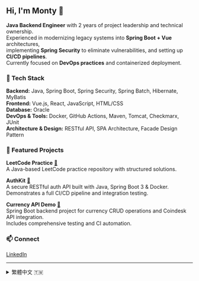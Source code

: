 ## Hi, I'm Monty 👋

**Java Backend Engineer** with 2 years of project leadership and technical ownership.  
Experienced in modernizing legacy systems into **Spring Boot + Vue** architectures,  
implementing **Spring Security** to eliminate vulnerabilities, and setting up **CI/CD pipelines**.  
Currently focused on **DevOps practices** and containerized deployment.

### 🔧 Tech Stack

**Backend:** Java, Spring Boot, Spring Security, Spring Batch, Hibernate, MyBatis  
**Frontend:** Vue.js, React, JavaScript, HTML/CSS  
**Database:** Oracle  
**DevOps & Tools:** Docker, GitHub Actions, Maven, Tomcat, Checkmarx, JUnit  
**Architecture & Design:** RESTful API, SPA Architecture, Facade Design Pattern  

### 📌 Featured Projects

**LeetCode Practice**  [🔗](https://github.com/montytsai/leetcode-practice/blob/main/README.md)  
A Java-based LeetCode practice repository with structured solutions.  

**AuthKit**  [🔗](https://github.com/montytsai/auth-kit/blob/main/README.md)  
A secure RESTful auth API built with Java, Spring Boot 3 & Docker.  
Demonstrates a full CI/CD pipeline and integration testing.  

**Currency API Demo**  [🔗](https://github.com/montytsai/currency-api-demo/blob/main/README.md)  
Spring Boot backend project for currency CRUD operations and Coindesk API integration.  
Includes comprehensive testing and CI automation.  

### 📫 Connect

[LinkedIn](https://www.linkedin.com/in/montytsai)  

---

<details>
<summary>繁體中文 🇹🇼</summary>

## 你好，我是 Monty 👋

**Java 後端工程師**，具 2 年專案主導與技術領導經驗。  
擅長將老舊系統升級為 **Spring Boot + Vue** 現代化架構，  
獨立導入 **Spring Security** 以消除專案中高風險漏洞，並建立團隊開發規範與 Code Review 流程。  
近期專注於 **DevOps 實踐** 與容器化部署。

### 技術棧

**後端:** Java, Spring Boot, Spring Security, Spring Batch, Hibernate, MyBatis  
**前端:** Vue.js, React, JavaScript, HTML/CSS  
**資料庫:** Oracle  
**工具與 DevOps:** Docker, GitHub Actions, Maven, Tomcat, Checkmarx, JUnit  
**架構與設計:** RESTful API, SPA 架構, Facade 設計模式  

### 專案

**LeetCode Practice**  [🔗](https://github.com/montytsai/leetcode-practice/blob/main/README.md)  
Java 演算法練習專案，整理算法題目與解法。  

**AuthKit**  [🔗](https://github.com/montytsai/auth-kit/blob/main/README.zh-TW.md)  
安全的 RESTful 認證 API，使用 Java + Spring Boot + Docker。  
示範完整的 CI/CD 流程與整合測試。  

**Currency API Demo**  [🔗](https://github.com/montytsai/currency-api-demo/blob/main/README.zh-TW.md)  
Spring Boot 後端專案，實作貨幣 CRUD 與 Coindesk API 整合。  
包含完整測試與 CI 自動化。

### 📫 聯絡方式

[LinkedIn](https://www.linkedin.com/in/montytsai) 

</details>
